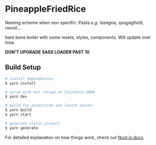 # PineappleFriedRice

Naming scheme when non specific: Pasta *e.g. lasagna, spagaghetti, ravioli...*

bare bone boiler with some resets, styles, components. Will update over time.

**DON'T UPGRADE SASS LOADER PAST 10**

## Build Setup

```bash
# install dependencies
$ yarn install

# serve with hot reload at localhost:3000
$ yarn dev

# build for production and launch server
$ yarn build
$ yarn start

# generate static project
$ yarn generate
```

For detailed explanation on how things work, check out [Nuxt.js docs](https://nuxtjs.org).